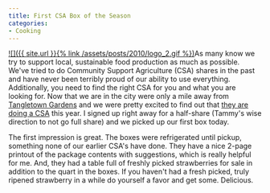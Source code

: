 ```yaml
---
title: First CSA Box of the Season
categories:
- Cooking
---
```


[![]({{ site.url }}{% link /assets/posts/2010/logo_2.gif %})](http://www.tangletowngardens.com/)As many know we try to support local, sustainable food production as much as possible. We've tried to do Community Support Agriculture (CSA) shares in the past and have never been terribly proud of our ability to use everything. Additionally, you need to find the right CSA for you and what you are looking for.
Now that we are in the city were only a mile away from [Tangletown Gardens](http://www.tangletowngardens.com/) and we were pretty excited to find out that [they are doing a CSA](http://www.tangletowngardens.com/market.html) this year. I signed up right away for a half-share (Tammy's wise direction to not go full share) and we picked up our first box today.

The first impression is great. The boxes were refrigerated until pickup, something none of our earlier CSA's have done. They have a nice 2-page printout of the package contents with suggestions, which is really helpful for me. And, they had a table full of freshly picked strawberries for sale in addition to the quart in the boxes. If you haven't had a fresh picked, truly ripened strawberry in a while do yourself a favor and get some. Delicious.
